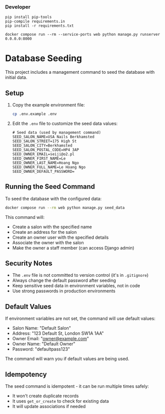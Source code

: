 ### Developer

```
pip install pip-tools
pip-compile requirements.in
pip install -r requirements.txt
```

```
docker compose run --rm --service-ports web python manage.py runserver 0.0.0.0:8000
```

# Database Seeding

This project includes a management command to seed the database with initial data.

## Setup

1. Copy the example environment file:

   ```bash
   cp .env.example .env
   ```

2. Edit the `.env` file to customize the seed data values:
   ```env
   # Seed data (used by management command)
   SEED_SALON_NAME=USA Nails Berkhamsted
   SEED_SALON_STREET=175 High St
   SEED_SALON_CITY=Berkhamsted
   SEED_SALON_POSTAL_CODE=HP4 3AP
   SEED_OWNER_EMAIL=seiji@o2.pl
   SEED_OWNER_FIRST_NAME=Le
   SEED_OWNER_LAST_NAME=Hoang Ngo
   SEED_OWNER_FULL_NAME=Le Hoang Ngo
   SEED_OWNER_DEFAULT_PASSWORD=
   ```

## Running the Seed Command

To seed the database with the configured data:

```bash
docker compose run --rm web python manage.py seed_data
```

This command will:

- Create a salon with the specified name
- Create an address for the salon
- Create an owner user with the specified details
- Associate the owner with the salon
- Make the owner a staff member (can access Django admin)

## Security Notes

- The `.env` file is not committed to version control (it's in `.gitignore`)
- Always change the default password after seeding
- Keep sensitive seed data in environment variables, not in code
- Use strong passwords in production environments

## Default Values

If environment variables are not set, the command will use default values:

- Salon Name: "Default Salon"
- Address: "123 Default St, London SW1A 1AA"
- Owner Email: "owner@example.com"
- Owner Name: "Default Owner"
- Password: "defaultpass123"

The command will warn you if default values are being used.

## Idempotency

The seed command is idempotent - it can be run multiple times safely:

- It won't create duplicate records
- It uses `get_or_create` to check for existing data
- It will update associations if needed
